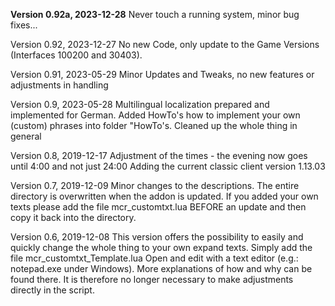**Version 0.92a, 2023-12-28** 
Never touch a running system, minor bug fixes...

Version 0.92, 2023-12-27
No new Code, only update to the Game Versions (Interfaces 100200 and 30403).

Version 0.91, 2023-05-29
Minor Updates and Tweaks, no new features or adjustments in handling

Version 0.9, 2023-05-28
Multilingual localization prepared and implemented for German.
Added HowTo's how to implement your own (custom) phrases into folder "HowTo's.
Cleaned up the whole thing in general

Version 0.8, 2019-12-17
Adjustment of the times - the evening now goes until 4:00 and not just 24:00
Adding the current classic client version 1.13.03

Version 0.7, 2019-12-09
Minor changes to the descriptions.
The entire directory is overwritten when the addon is updated.
If you added your own texts please add the file mcr_customtxt.lua BEFORE
an update and then copy it back into the directory.

Version 0.6, 2019-12-08
This version offers the possibility to easily and quickly change the whole 
thing to your own expand texts. Simply add the file mcr_customtxt_Template.lua
Open and edit with a text editor (e.g.: notepad.exe under Windows).
More explanations of how and why can be found there.
It is therefore no longer necessary to make adjustments directly in the script.
